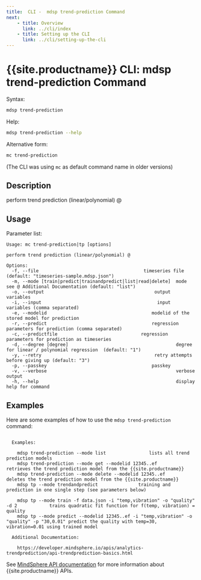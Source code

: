 ```yaml
---
title:  CLI -  mdsp trend-prediction Command
next:
    - title: Overview
      link: ../cli/index
    - title: Setting up the CLI
      link: ../cli/setting-up-the-cli
---
```


# {{site.productname}} CLI: mdsp trend-prediction Command

Syntax:

```bash
mdsp trend-prediction
```

Help:

```bash
mdsp trend-prediction --help
```

Alternative form:

```bash
mc trend-prediction
```

(The CLI was using `mc` as default command name in older versions)

## Description

perform trend prediction (linear/polynomial) @

## Usage

Parameter list:

```text
Usage: mc trend-prediction|tp [options]

perform trend prediction (linear/polynomial) @

Options:
  -f, --file                                       timeseries file (default: "timeseries-sample.mdsp.json")
  -m, --mode [train|predict|trainandpredict|list|read|delete]  mode see @ Additional Documentation (default: "list")
  -o, --output                                         output variables
  -i, --input                                           input variables (comma separated)
  -e, --modelid                                       modelid of the stored model for prediction
  -r, --predict                                       regression parameters for prediction (comma separated)
  -c, --predictfile                               regression parameters for prediction as timeseries
  -d, --degree [degree]                                        degree for linear / polynomial regression  (default: "1")
  -y, --retry                                          retry attempts before giving up (default: "3")
  -p, --passkey                                       passkey
  -v, --verbose                                                verbose output
  -h, --help                                                   display help for command

```

## Examples

Here are some examples of how to use the `mdsp trend-prediction` command:

```text

  Examples:

    mdsp trend-prediction --mode list 				 lists all trend prediction models
    mdsp trend-prediction --mode get --modelid 12345..ef 		 retrieves the trend prediction model from the {{site.productname}}
    mdsp trend-prediction --mode delete --modelid 12345..ef 	 deletes the trend prediction model from the {{site.productname}}
    mdsp tp --mode trendandpredict 				 training and prediction in one single step (see parameters below)

    mdsp tp --mode train -f data.json -i "temp,vibration" -o "quality" -d 2 		   trains quadratic fit function for f(temp, vibration) = quality 
    mdsp tp --mode predict --modelid 12345..ef -i "temp,vibration" -o "quality" -p "30,0.01" predict the quality with temp=30, vibration=0.01 using trained model

  Additional Documentation:

    https://developer.mindsphere.io/apis/analytics-trendprediction/api-trendprediction-basics.html

```

See [MindSphere API documentation](https://documentation.mindsphere.io/MindSphere/apis/index.html) for more information about {{site.productname}} APIs.
